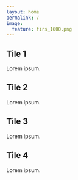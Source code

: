 ```yaml
---
layout: home
permalink: /
image:
  feature: firs_1600.png 
---
```


<div class="tiles">

<div class="tile">
  <h2 class="post-title">Tile 1</h2>
  <p class="post-excerpt">Lorem ipsum.</p>
</div><!-- /.tile -->

<div class="tile">
  <h2 class="post-title">Tile 2</h2>
  <p class="post-excerpt">Lorem ipsum.</p>
</div><!-- /.tile -->

<div class="tile">
  <h2 class="post-title">Tile 3</h2>
  <p class="post-excerpt">Lorem ipsum.</p>
</div><!-- /.tile -->

<div class="tile">
  <h2 class="post-title">Tile 4</h2>
  <p class="post-excerpt">Lorem ipsum.</p>
</div><!-- /.tile -->

</div><!-- /.tiles -->
